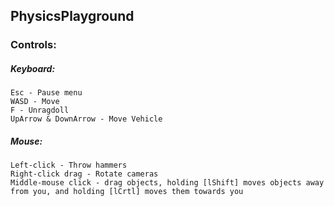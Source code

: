 ## PhysicsPlayground

### Controls:

##### Keyboard:
	Esc - Pause menu
	WASD - Move
	F - Unragdoll
	UpArrow & DownArrow - Move Vehicle

##### Mouse:
	Left-click - Throw hammers
	Right-click drag - Rotate cameras
	Middle-mouse click - drag objects, holding [lShift] moves objects away
	from you, and holding [lCrtl] moves them towards you
	
	